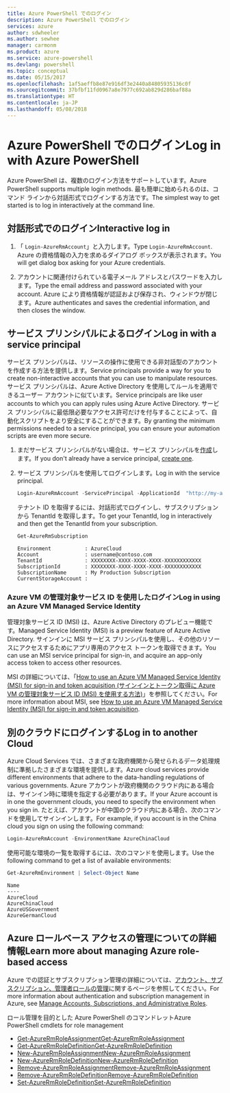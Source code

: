 ```yaml
---
title: Azure PowerShell でのログイン
description: Azure PowerShell でのログイン
services: azure
author: sdwheeler
ms.author: sewhee
manager: carmonm
ms.product: azure
ms.service: azure-powershell
ms.devlang: powershell
ms.topic: conceptual
ms.date: 05/15/2017
ms.openlocfilehash: 1af5aeffb8e87e916df3e2440a84805935136c0f
ms.sourcegitcommit: 37bfbf11fd0967a8e7977c692ab829d286baf88a
ms.translationtype: HT
ms.contentlocale: ja-JP
ms.lasthandoff: 05/08/2018
---
```

# <a name="log-in-with-azure-powershell"></a><span data-ttu-id="19de5-103">Azure PowerShell でのログイン</span><span class="sxs-lookup"><span data-stu-id="19de5-103">Log in with Azure PowerShell</span></span>

<span data-ttu-id="19de5-104">Azure PowerShell は、複数のログイン方法をサポートしています。</span><span class="sxs-lookup"><span data-stu-id="19de5-104">Azure PowerShell supports multiple login methods.</span></span> <span data-ttu-id="19de5-105">最も簡単に始められるのは、コマンド ラインから対話形式でログインする方法です。</span><span class="sxs-lookup"><span data-stu-id="19de5-105">The simplest way to get started is to log in interactively at the command line.</span></span>

## <a name="interactive-log-in"></a><span data-ttu-id="19de5-106">対話形式でのログイン</span><span class="sxs-lookup"><span data-stu-id="19de5-106">Interactive log in</span></span>

1. <span data-ttu-id="19de5-107">「 `Login-AzureRmAccount`」と入力します。</span><span class="sxs-lookup"><span data-stu-id="19de5-107">Type `Login-AzureRmAccount`.</span></span> <span data-ttu-id="19de5-108">Azure の資格情報の入力を求めるダイアログ ボックスが表示されます。</span><span class="sxs-lookup"><span data-stu-id="19de5-108">You will get dialog box asking for your Azure credentials.</span></span>

2. <span data-ttu-id="19de5-109">アカウントに関連付けられている電子メール アドレスとパスワードを入力します。</span><span class="sxs-lookup"><span data-stu-id="19de5-109">Type the email address and password associated with your account.</span></span> <span data-ttu-id="19de5-110">Azure により資格情報が認証および保存され、ウィンドウが閉じます。</span><span class="sxs-lookup"><span data-stu-id="19de5-110">Azure authenticates and saves the credential information, and then closes the window.</span></span>

## <a name="log-in-with-a-service-principal"></a><span data-ttu-id="19de5-111">サービス プリンシパルによるログイン</span><span class="sxs-lookup"><span data-stu-id="19de5-111">Log in with a service principal</span></span>

<span data-ttu-id="19de5-112">サービス プリンシパルは、リソースの操作に使用できる非対話型のアカウントを作成する方法を提供します。</span><span class="sxs-lookup"><span data-stu-id="19de5-112">Service principals provide a way for you to create non-interactive accounts that you can use to manipulate resources.</span></span> <span data-ttu-id="19de5-113">サービス プリンシパルは、Azure Active Directory を使用してルールを適用できるユーザー アカウントに似ています。</span><span class="sxs-lookup"><span data-stu-id="19de5-113">Service principals are like user accounts to which you can apply rules using Azure Active Directory.</span></span> <span data-ttu-id="19de5-114">サービス プリンシパルに最低限必要なアクセス許可だけを付与することによって、自動化スクリプトをより安全にすることができます。</span><span class="sxs-lookup"><span data-stu-id="19de5-114">By granting the minimum permissions needed to a service principal, you can ensure your automation scripts are even more secure.</span></span>

1. <span data-ttu-id="19de5-115">まだサービス プリンシパルがない場合は、サービス プリンシパルを[作成](create-azure-service-principal-azureps.md)します。</span><span class="sxs-lookup"><span data-stu-id="19de5-115">If you don't already have a service principal, [create one](create-azure-service-principal-azureps.md).</span></span>

2. <span data-ttu-id="19de5-116">サービス プリンシパルを使用してログインします。</span><span class="sxs-lookup"><span data-stu-id="19de5-116">Log in with the service principal.</span></span>

    ```powershell
    Login-AzureRmAccount -ServicePrincipal -ApplicationId  "http://my-app" -Credential $pscredential -TenantId $tenantid
    ```

    <span data-ttu-id="19de5-117">テナント ID を取得するには、対話形式でログインし、サブスクリプションから TenantId を取得します。</span><span class="sxs-lookup"><span data-stu-id="19de5-117">To get your TenantId, log in interactively and then get the TenantId from your subscription.</span></span>

    ```powershell
    Get-AzureRmSubscription
    ```

    ```
    Environment           : AzureCloud
    Account               : username@contoso.com
    TenantId              : XXXXXXXX-XXXX-XXXX-XXXX-XXXXXXXXXXXX
    SubscriptionId        : XXXXXXXX-XXXX-XXXX-XXXX-XXXXXXXXXXXX
    SubscriptionName      : My Production Subscription
    CurrentStorageAccount :
    ```

### <a name="log-in-using-an-azure-vm-managed-service-identity"></a><span data-ttu-id="19de5-118">Azure VM の管理対象サービス ID を使用したログイン</span><span class="sxs-lookup"><span data-stu-id="19de5-118">Log in using an Azure VM Managed Service Identity</span></span>

<span data-ttu-id="19de5-119">管理対象サービス ID (MSI) は、Azure Active Directory のプレビュー機能です。</span><span class="sxs-lookup"><span data-stu-id="19de5-119">Managed Service Identity (MSI) is a preview feature of Azure Active Directory.</span></span> <span data-ttu-id="19de5-120">サインインに MSI サービス プリンシパルを使用し、その他のリソースにアクセスするためにアプリ専用のアクセス トークンを取得できます。</span><span class="sxs-lookup"><span data-stu-id="19de5-120">You can use an MSI service principal for sign-in, and acquire an app-only access token to access other resources.</span></span>

<span data-ttu-id="19de5-121">MSI の詳細については、「[How to use an Azure VM Managed Service Identity (MSI) for sign-in and token acquisition (サインインとトークン取得に Azure VM の管理対象サービス ID (MSI) を使用する方法)](/azure/active-directory/msi-how-to-get-access-token-using-msi)」を参照してください。</span><span class="sxs-lookup"><span data-stu-id="19de5-121">For more information about MSI, see [How to use an Azure VM Managed Service Identity (MSI) for sign-in and token acquisition](/azure/active-directory/msi-how-to-get-access-token-using-msi).</span></span>

## <a name="log-in-to-another-cloud"></a><span data-ttu-id="19de5-122">別のクラウドにログインする</span><span class="sxs-lookup"><span data-stu-id="19de5-122">Log in to another Cloud</span></span>

<span data-ttu-id="19de5-123">Azure Cloud Services では、さまざまな政府機関から発せられるデータ処理規制に準拠したさまざまな環境を提供します。</span><span class="sxs-lookup"><span data-stu-id="19de5-123">Azure cloud services provide different environments that adhere to the data-handling regulations of various governments.</span></span> <span data-ttu-id="19de5-124">Azure アカウントが政府機関のクラウド内にある場合は、サインイン時に環境を指定する必要があります。</span><span class="sxs-lookup"><span data-stu-id="19de5-124">If your Azure account is in one the government clouds, you need to specify the environment when you sign in.</span></span> <span data-ttu-id="19de5-125">たとえば、アカウントが中国のクラウド内にある場合、次のコマンドを使用してサインインします。</span><span class="sxs-lookup"><span data-stu-id="19de5-125">For example, if you account is in the China cloud you sign on using the following command:</span></span>

```powershell
Login-AzureRmAccount -EnvironmentName AzureChinaCloud
```

<span data-ttu-id="19de5-126">使用可能な環境の一覧を取得するには、次のコマンドを使用します。</span><span class="sxs-lookup"><span data-stu-id="19de5-126">Use the following command to get a list of available environments:</span></span>

```powershell
Get-AzureRmEnvironment | Select-Object Name
```

```
Name
----
AzureCloud
AzureChinaCloud
AzureUSGovernment
AzureGermanCloud
```

## <a name="learn-more-about-managing-azure-role-based-access"></a><span data-ttu-id="19de5-127">Azure ロールベース アクセスの管理についての詳細情報</span><span class="sxs-lookup"><span data-stu-id="19de5-127">Learn more about managing Azure role-based access</span></span>

<span data-ttu-id="19de5-128">Azure での認証とサブスクリプション管理の詳細については、[アカウント、サブスクリプション、管理者ロールの管理](/azure/active-directory/role-based-access-control-configure)に関するページを参照してください。</span><span class="sxs-lookup"><span data-stu-id="19de5-128">For more information about authentication and subscription management in Azure, see [Manage Accounts, Subscriptions, and Administrative Roles](/azure/active-directory/role-based-access-control-configure).</span></span>

<span data-ttu-id="19de5-129">ロール管理を目的とした Azure PowerShell のコマンドレット</span><span class="sxs-lookup"><span data-stu-id="19de5-129">Azure PowerShell cmdlets for role management</span></span>

* [<span data-ttu-id="19de5-130">Get-AzureRmRoleAssignment</span><span class="sxs-lookup"><span data-stu-id="19de5-130">Get-AzureRmRoleAssignment</span></span>](/powershell/module/AzureRM.Resources/Get-AzureRmRoleAssignment)
* [<span data-ttu-id="19de5-131">Get-AzureRmRoleDefinition</span><span class="sxs-lookup"><span data-stu-id="19de5-131">Get-AzureRmRoleDefinition</span></span>](/powershell/module/AzureRM.Resources/Get-AzureRmRoleDefinition)
* [<span data-ttu-id="19de5-132">New-AzureRmRoleAssignment</span><span class="sxs-lookup"><span data-stu-id="19de5-132">New-AzureRmRoleAssignment</span></span>](/powershell/module/AzureRM.Resources/New-AzureRmRoleAssignment)
* [<span data-ttu-id="19de5-133">New-AzureRmRoleDefinition</span><span class="sxs-lookup"><span data-stu-id="19de5-133">New-AzureRmRoleDefinition</span></span>](/powershell/module/AzureRM.Resources/New-AzureRmRoleDefinition)
* [<span data-ttu-id="19de5-134">Remove-AzureRmRoleAssignment</span><span class="sxs-lookup"><span data-stu-id="19de5-134">Remove-AzureRmRoleAssignment</span></span>](/powershell/module/AzureRM.Resources/Remove-AzureRmRoleAssignment)
* [<span data-ttu-id="19de5-135">Remove-AzureRmRoleDefinition</span><span class="sxs-lookup"><span data-stu-id="19de5-135">Remove-AzureRmRoleDefinition</span></span>](/powershell/module/AzureRM.Resources/Remove-AzureRmRoleDefinition)
* [<span data-ttu-id="19de5-136">Set-AzureRmRoleDefinition</span><span class="sxs-lookup"><span data-stu-id="19de5-136">Set-AzureRmRoleDefinition</span></span>](/powershell/moduel/AzureRM.Resources/Set-AzureRmRoleDefinition)
